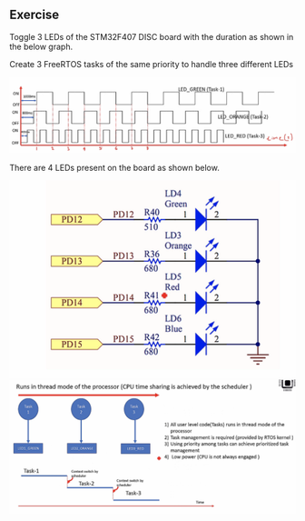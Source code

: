## Exercise    
    
Toggle 3 LEDs of the STM32F407 DISC board with the duration as shown in the below graph.     
     
Create 3 FreeRTOS tasks of the same priority to handle three different LEDs   
     
		 
<img src="images/duration_graph.png" alt="Duration Graph" title="Duration Graph">  	 
     
      
There are 4 LEDs present on the board as shown below.      
		 
<img src="images/f407_leds.png" alt="STM32F407 on Board LEDs" title="STM32F407 on Board LEDs">       
		 
		 
<img src="images/outline.png" alt="Task outline" title="Task outline">    
     
     

     
     

     
    
    